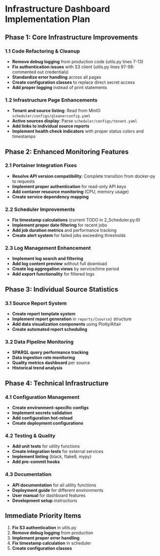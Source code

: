 # Infrastructure Dashboard Implementation Plan

## Phase 1: Core Infrastructure Improvements

### 1.1 Code Refactoring & Cleanup
- **Remove debug logging** from production code (utils.py lines 7-13)
- **Fix authentication issues** with S3 client (utils.py lines 97-98: commented out credentials)
- **Standardize error handling** across all pages
- **Create configuration classes** to replace direct secret access
- **Add proper logging** instead of print statements

### 1.2 Infrastructure Page Enhancements
- **Tenant and source listing**: Read from MinIO `scheduler/configs/gleanerconfig.yaml`
- **Active sources display**: Parse `scheduler/configs/tenant.yaml` 
- **Add links to individual source reports**
- **Implement health check indicators** with proper status colors and timestamps

## Phase 2: Enhanced Monitoring Features

### 2.1 Portainer Integration Fixes
- **Resolve API version compatibility**: Complete transition from docker-py to requests
- **Implement proper authentication** for read-only API keys
- **Add contaner resource monitoring** (CPU, memory usage)
- **Create service dependency mapping**

### 2.2 Scheduler Improvements  
- **Fix timestamp calculations** (current TODO in 2_Scheduler.py:6)
- **Implement proper date filtering** for recent jobs
- **Add job duration metrics** and performance tracking
- **Create alert system** for failed jobs exceeding thresholds

### 2.3 Log Management Enhancement
- **Implement log search and filtering**
- **Add log content preview** without full download
- **Create log aggregation views** by service/time period
- **Add export functionality** for filtered logs

## Phase 3: Individual Source Statistics

### 3.1 Source Report System
- **Create report template system** 
- **Implement report generation** in `reports/{source}` structure
- **Add data visualization components** using Plotly/Altair
- **Create automated report scheduling**

### 3.2 Data Pipeline Monitoring
- **SPARQL query performance tracking**
- **Data ingestion rate monitoring** 
- **Quality metrics dashboard** per source
- **Historical trend analysis**

## Phase 4: Technical Infrastructure

### 4.1 Configuration Management
- **Create environment-specific configs**
- **Implement secrets validation**
- **Add configuration hot-reload**
- **Create deployment configurations**

### 4.2 Testing & Quality
- **Add unit tests** for utility functions
- **Create integration tests** for external services
- **Implement linting** (black, flake8, mypy)
- **Add pre-commit hooks**

### 4.3 Documentation
- **API documentation** for all utility functions
- **Deployment guide** for different environments
- **User manual** for dashboard features
- **Development setup** instructions

## Immediate Priority Items

1. **Fix S3 authentication** in utils.py
2. **Remove debug logging** from production
3. **Implement proper error handling** 
4. **Fix timestamp calculation** in scheduler
5. **Create configuration classes**
